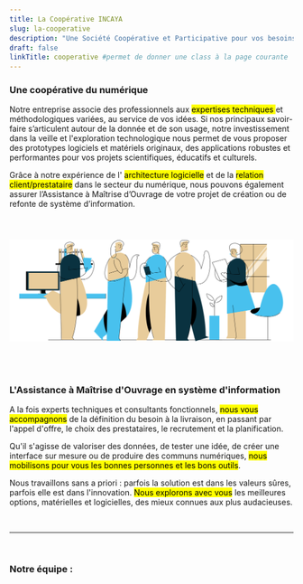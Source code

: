 ```yaml
---
title: La Coopérative INCAYA
slug: la-cooperative
description: "Une Société Coopérative et Participative pour vos besoins numériques; c'est une garantie de confiance. C'est une équipe à l'écoute, des techniciens impliqués, et un projet pérenne."
draft: false
linkTitle: cooperative #permet de donner une class à la page courante
---
```


### Une coopérative du numérique

Notre entreprise associe des professionnels aux <mark> expertises techniques </mark> et méthodologiques variées, au service de vos idées.
Si nos principaux savoir-faire s’articulent autour de la donnée et de son usage, notre investissement dans la veille et l'exploration technologique nous permet de vous proposer des prototypes logiciels et matériels originaux, des applications robustes et performantes pour vos projets scientifiques, éducatifs et culturels.

Grâce à notre expérience de l' <mark>architecture logicielle</mark> et de la <mark>relation client/prestataire</mark> dans le secteur du numérique, nous pouvons également assurer l’Assistance à Maîtrise d’Ouvrage de votre projet de création ou de refonte de système d’information.

<img src="equipe5.svg" alt="l'équipe incaya" style="width:auto; max-height:360px; margin-bottom:50px; margin-top:40px;">


### L'Assistance à Maîtrise d'Ouvrage en système d'information

A la fois experts techniques et consultants fonctionnels, <mark>nous vous accompagnons</mark> de la définition du besoin à la livraison, en passant par l'appel d'offre, le choix des prestataires, le recrutement et la planification.

Qu'il s'agisse de valoriser des données, de tester une idée, de créer une interface sur mesure ou de produire des communs numériques, <mark>nous mobilisons pour vous les bonnes personnes et les bons outils</mark>.

Nous travaillons sans a priori : parfois la solution est dans les valeurs sûres, parfois elle est dans l'innovation. <mark>Nous explorons avec vous</mark> les meilleures options, matérielles et logicielles, des mieux connues aux plus audacieuses.  

<br>

----

<br>

### Notre équipe : 
